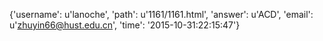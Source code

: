 {'username': u'lanoche', 'path': u'1161/1161.html', 'answer': u'ACD', 'email': u'zhuyin66@hust.edu.cn', 'time': '2015-10-31:22:15:47'}